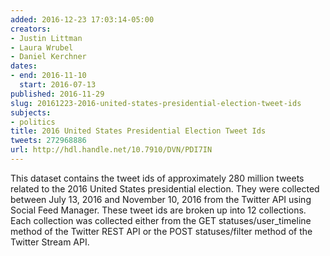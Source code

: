 ```yaml
---
added: 2016-12-23 17:03:14-05:00
creators:
- Justin Littman
- Laura Wrubel
- Daniel Kerchner
dates:
- end: 2016-11-10
  start: 2016-07-13
published: 2016-11-29
slug: 20161223-2016-united-states-presidential-election-tweet-ids
subjects:
- politics
title: 2016 United States Presidential Election Tweet Ids
tweets: 272968886
url: http://hdl.handle.net/10.7910/DVN/PDI7IN
---
```


This dataset contains the tweet ids of approximately 280 million tweets related to the 2016 United States presidential election. They were collected between July 13, 2016 and November 10, 2016 from the Twitter API using Social Feed Manager. These tweet ids are broken up into 12 collections. Each collection was collected either from the GET statuses/user_timeline method of the Twitter REST API or the POST statuses/filter method of the Twitter Stream API.
